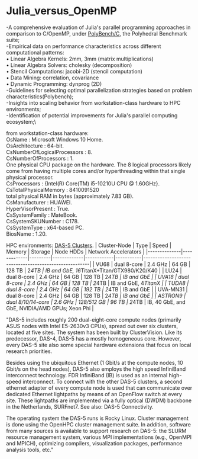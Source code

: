 # Julia_versus_OpenMP
-A comprehensive evaluation of Julia's parallel programming approaches in comparison to C/OpenMP, under [PolyBench/C](https://www.cs.colostate.edu/~pouchet/software/polybench/), the Polyhedral Benchmark suite;\
-Empirical data on performance characteristics across different computational patterns:\
 • Linear Algebra Kernels: 2mm, 3mm (matrix multiplications)\
 • Linear Algebra Solvers: cholesky (decomposition)\
 • Stencil Computations: jacobi-2D (stencil computation)\
 • Data Mining: correlation, covariance\
 • Dynamic Programming: dynprog (2D)\
-Guidelines for selecting optimal parallelization strategies based on problem characteristics(Polybench);\
-Insights into scaling behavior from workstation-class hardware to HPC environments;\
-Identification of potential improvements for Julia's parallel computing ecosystem;\

from workstation-class hardware:\
OsName                                                  : Microsoft Windows 10 Home.\
OsArchitecture                                          : 64-bit.\
CsNumberOfLogicalProcessors                             : 8.\
CsNumberOfProcessors                                    : 1.\
One physical CPU package on the hardware. The 8 logical processors likely come from having multiple cores and/or hyperthreading within that single physical processor.\
CsProcessors                           : {Intel(R) Core(TM) i5-10210U CPU @ 1.60GHz}.\
CsTotalPhysicalMemory                                   : 8410091520 \
total physical RAM in bytes (approximately 7.83 GB).\
CsManufacturer                                          : HUAWEI.\
HyperVisorPresent                                       : True.\
CsSystemFamily                                          : MateBook.\
CsSystemSKUNumber                                       : C178.\
CsSystemType                                            : x64-based PC.\
BiosName                                                : 1.20.

HPC environments: [DAS-5 Clusters](https://www.cs.vu.nl/das5/).
| Cluster-Node | Type        | Speed   | Memory      | Storage    | Node HDDs | Network Accelerators                                  |
|--------------|-------------|---------|-------------|------------|-----------|-------------------------------------------------------|
| VU68         | dual 8-core | 2.4 GHz | 64 GB       | 128 TB     | 2*4TB     | IB and GbE, 16*TitanX+Titan/GTX980/K20/K40             |
| LU24         | dual 8-core | 2.4 GHz | 64 GB       | 128 TB     | 2*4TB     | IB and GbE                                            |
| UVA18        | dual 8-core | 2.4 GHz | 64 GB       | 128 TB     | 2*4TB     | IB and GbE, 4*TitanX                                    |
| TUDA8        | dual 8-core | 2.4 GHz | 64 GB       | 192 TB     | 2*4TB     | IB and GbE                                            |
| UVA-MN31     | dual 8-core | 2.4 GHz | 64 GB       | 128 TB     | 2*4TB     | IB and GbE                                            |
| ASTRON9      | dual 8/10/14-core | 2.6 GHz | 128/512 GB  | 96 TB      | 2*4TB     | IB, 40 GbE, and GbE, NVIDIA/AMD GPUs; Xeon Phi        |

"DAS-5 includes roughly 200 dual-eight-core compute nodes (primarily ASUS nodes with Intel E5-2630v3 CPUs), spread out over six clusters, located at five sites. The system has been built by ClusterVision. Like its predecessor, DAS-4, DAS-5 has a mostly homogeneous core.
However, every DAS-5 site also some special hardware extensions that focus on local research priorities.

Besides using the ubiquitous Ethernet (1 Gbit/s at the compute nodes, 10 Gbit/s on the head nodes), DAS-5 also employs the high speed InfiniBand interconnect technology. FDR InfiniBand (IB) is used as an internal high-speed interconnect. To connect with the other DAS-5 clusters, a second ethernet adapter of every compute node is used that can communicate over dedicated Ethernet lightpaths by means of an OpenFlow switch at every site. These lightpaths are implemented via a fully optical (DWDM) backbone in the Netherlands, SURFnet7. See also: DAS-5 Connectivity.

The operating system the DAS-5 runs is Rocky Linux. Cluster management is done using the OpenHPC cluster management suite. In addition, software from many sources is available to support research on DAS-5: the SLURM resource management system, various MPI implementations (e.g., OpenMPI and MPICH), optimizing compilers, visualization packages, performance analysis tools, etc."


